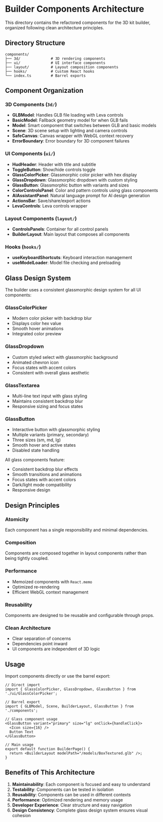 # Builder Components Architecture

This directory contains the refactored components for the 3D kit builder, organized following clean architecture principles.

## Directory Structure

```
components/
├── 3d/              # 3D rendering components
├── ui/              # UI interface components  
├── layout/          # Layout composition components
├── hooks/           # Custom React hooks
└── index.ts         # Barrel exports
```

## Component Organization

### 3D Components (`3d/`)
- **GLBModel**: Handles GLB file loading with Leva controls
- **BasicModel**: Fallback geometry model for when GLB fails
- **Model**: Smart component that switches between GLB and basic models
- **Scene**: 3D scene setup with lighting and camera controls
- **SafeCanvas**: Canvas wrapper with WebGL context recovery
- **ErrorBoundary**: Error boundary for 3D component failures

### UI Components (`ui/`)
- **HudHeader**: Header with title and subtitle
- **ToggleButton**: Show/hide controls toggle
- **GlassColorPicker**: Glassmorphic color picker with hex display
- **GlassDropdown**: Glassmorphic dropdown with custom styling
- **GlassButton**: Glassmorphic button with variants and sizes
- **ColorControlsPanel**: Color and pattern controls using glass components
- **AIAssistantPanel**: Natural language prompt for AI design generation
- **ActionsBar**: Save/share/export actions
- **LevaControls**: Leva controls wrapper

### Layout Components (`layout/`)
- **ControlsPanels**: Container for all control panels
- **BuilderLayout**: Main layout that composes all components

### Hooks (`hooks/`)
- **useKeyboardShortcuts**: Keyboard interaction management
- **useModelLoader**: Model file checking and preloading

## Glass Design System

The builder uses a consistent glassmorphic design system for all UI components:

### GlassColorPicker
- Modern color picker with backdrop blur
- Displays color hex value
- Smooth hover animations
- Integrated color preview

### GlassDropdown
- Custom styled select with glassmorphic background
- Animated chevron icon
- Focus states with accent colors
- Consistent with overall glass aesthetic

### GlassTextarea
- Multi-line text input with glass styling
- Maintains consistent backdrop blur
- Responsive sizing and focus states

### GlassButton
- Interactive button with glassmorphic styling
- Multiple variants (primary, secondary)
- Three sizes (sm, md, lg)
- Smooth hover and active states
- Disabled state handling

All glass components feature:
- Consistent backdrop blur effects
- Smooth transitions and animations
- Focus states with accent colors
- Dark/light mode compatibility
- Responsive design

## Design Principles

### Atomicity
Each component has a single responsibility and minimal dependencies.

### Composition
Components are composed together in layout components rather than being tightly coupled.

### Performance
- Memoized components with `React.memo`
- Optimized re-rendering
- Efficient WebGL context management

### Reusability
Components are designed to be reusable and configurable through props.

### Clean Architecture
- Clear separation of concerns
- Dependencies point inward
- UI components are independent of 3D logic

## Usage

Import components directly or use the barrel export:

```tsx
// Direct import
import { GlassColorPicker, GlassDropdown, GlassButton } from './ui/GlassColorPicker';

// Barrel export
import { GLBModel, Scene, BuilderLayout, GlassButton } from './components';

// Glass component usage
<GlassButton variant="primary" size="lg" onClick={handleClick}>
  <Icon size={16} />
  Button Text
</GlassButton>

// Main usage
export default function BuilderPage() {
  return <BuilderLayout modelPath="/models/BoxTextured.glb" />;
}
```

## Benefits of This Architecture

1. **Maintainability**: Each component is focused and easy to understand
2. **Testability**: Components can be tested in isolation
3. **Reusability**: Components can be used in different contexts
4. **Performance**: Optimized rendering and memory usage
5. **Developer Experience**: Clear structure and easy navigation
6. **Design Consistency**: Complete glass design system ensures visual cohesion 